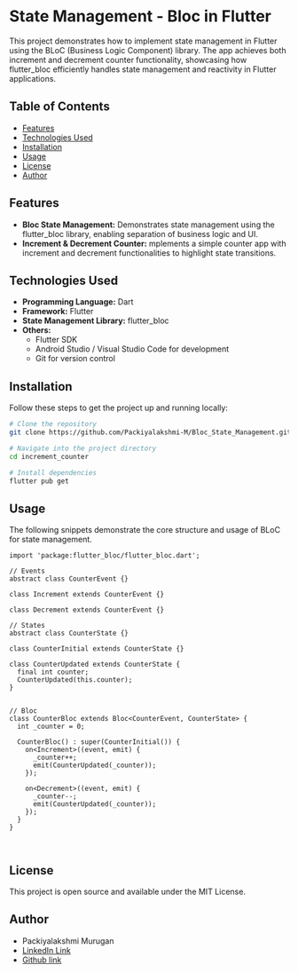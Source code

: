 # State Management - Bloc in Flutter

This project demonstrates how to implement state management in Flutter using the BLoC (Business Logic Component) library. The app achieves both increment and decrement counter functionality, showcasing how flutter_bloc efficiently handles state management and reactivity in Flutter applications.

## Table of Contents

- [Features](#features)
- [Technologies Used](#technologies-used)
- [Installation](#installation)
- [Usage](#usage)
- [License](#license)
- [Author](#author)

## Features

- **Bloc State Management:** Demonstrates state management using the flutter_bloc library, enabling separation of business logic and UI.
- **Increment & Decrement Counter:** mplements a simple counter app with increment and decrement functionalities to highlight state transitions.

## Technologies Used

- **Programming Language:** Dart
- **Framework:** Flutter
- **State Management Library:** flutter_bloc
- **Others:**
  - Flutter SDK
  - Android Studio / Visual Studio Code for development
  - Git for version control

## Installation

Follow these steps to get the project up and running locally:

```bash
# Clone the repository
git clone https://github.com/Packiyalakshmi-M/Bloc_State_Management.git

# Navigate into the project directory
cd increment_counter

# Install dependencies
flutter pub get
```

## Usage

The following snippets demonstrate the core structure and usage of BLoC for state management.

```
import 'package:flutter_bloc/flutter_bloc.dart';

// Events
abstract class CounterEvent {}

class Increment extends CounterEvent {}

class Decrement extends CounterEvent {}

// States
abstract class CounterState {}

class CounterInitial extends CounterState {}

class CounterUpdated extends CounterState {
  final int counter;
  CounterUpdated(this.counter);
}


// Bloc
class CounterBloc extends Bloc<CounterEvent, CounterState> {
  int _counter = 0;

  CounterBloc() : super(CounterInitial()) {
    on<Increment>((event, emit) {
      _counter++;
      emit(CounterUpdated(_counter));
    });

    on<Decrement>((event, emit) {
      _counter--;
      emit(CounterUpdated(_counter));
    });
  }
}



```

## License

This project is open source and available under the MIT License.

## Author

- Packiyalakshmi Murugan
- [LinkedIn Link](https://www.linkedin.com/in/packiyalakshmi-m-7a9844210/)
- [Github link](https://github.com/Packiyalakshmi-M/)
